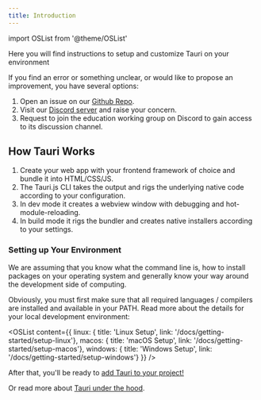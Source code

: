 ```yaml
---
title: Introduction
---
```


import OSList from '@theme/OSList'

Here you will find instructions to setup and customize Tauri on your environment

If you find an error or something unclear, or would like to propose an improvement, you have several options:<br />

1. Open an issue on our [Github Repo](https://github.com/tauri-apps/tauri-docs).<br />
2. Visit our [Discord server](https://discord.gg/SpmNs4S) and raise your concern.<br />
3. Request to join the education working group on Discord to gain access to its discussion channel.

## How Tauri Works

1. Create your web app with your frontend framework of choice and bundle it into HTML/CSS/JS.
2. The Tauri.js CLI takes the output and rigs the underlying native code according to your configuration.
3. In dev mode it creates a webview window with debugging and hot-module-reloading.
4. In build mode it rigs the bundler and creates native installers according to your settings.

### Setting up Your Environment

We are assuming that you know what the command line is, how to install packages on your operating system and generally know your way around the development side of computing. 

Obviously, you must first make sure that all required languages / compilers are installed and available in your PATH. Read more about the details for your local development environment:

<OSList content={{
    linux: { title: 'Linux Setup', link: '/docs/getting-started/setup-linux'},
    macos: { title: 'macOS Setup', link: '/docs/getting-started/setup-macos'},
    windows: { title: 'Windows Setup', link: '/docs/getting-started/setup-windows'}
}} />

After that, you'll be ready to [add Tauri to your project!](/docs/usage/development/integration)

Or read more about [Tauri under the hood](/docs/getting-started/technical-details).
